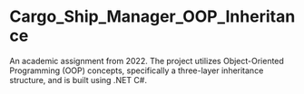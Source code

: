 # Cargo_Ship_Manager_OOP_Inheritance
An academic assignment from 2022. The project utilizes Object-Oriented Programming (OOP) concepts, specifically a three-layer inheritance structure, and is built using .NET C#.
